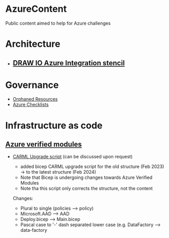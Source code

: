 # AzureContent
Public content aimed to help for Azure challenges

# Architecture
- ## [DRAW IO Azure Integration stencil](https://github.com/snefs/AzureChallenges/blob/main/ms-integration-stencils.xml)

# Governance
- [Orphaned Resources](https://github.com/dolevshor/azure-orphan-resources)
-  [Azure Checklists](https://github.com/Azure/review-checklists)

# Infrastructure as code

## [Azure verified modules](https://azure.github.io/Azure-Verified-Modules/)

- [CARML Upgrade script](https://github.com/snefs/AzureChallenges/blob/main/CARMLUPgrade.ps1) (can be discussed upon request)
  - added bicep CARML upgrade script for the old structure (Feb 2023) -> to the latest structure (Feb 2024)
  - Note that Bicep is undergoing changes towards Azure Verified Modules
  - Note tha this script only corrects the structure, not the content
  
  Changes:
  - Plural to single (policies --> policy)
  - Microsoft.AAD --> AAD
  - Deploy.bicep --> Main.bicep
  - Pascal case to '-' dash separated lower case (e.g. DataFactory --> data-factory
